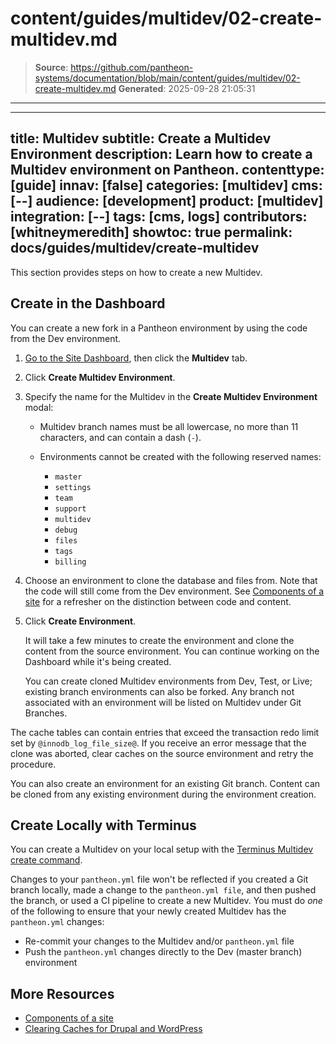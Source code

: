 # content/guides/multidev/02-create-multidev.md

> **Source**: https://github.com/pantheon-systems/documentation/blob/main/content/guides/multidev/02-create-multidev.md
> **Generated**: 2025-09-28 21:05:31

---

---
title: Multidev
subtitle: Create a Multidev Environment
description: Learn how to create a Multidev environment on Pantheon.
contenttype: [guide]
innav: [false]
categories: [multidev]
cms: [--]
audience: [development]
product: [multidev]
integration: [--]
tags: [cms, logs]
contributors: [whitneymeredith]
showtoc: true
permalink: docs/guides/multidev/create-multidev
---

This section provides steps on how to create a new Multidev.

<Wistia src="5fncfu9ygh" />

## Create in the Dashboard

You can create a new fork in a Pantheon environment by using the code from the Dev environment.

1. [Go to the Site Dashboard](/guides/account-mgmt/workspace-sites-teams/sites#site-dashboard), then click the **Multidev** tab.

1. Click **Create Multidev Environment**.

1. Specify the name for the Multidev in the **Create Multidev Environment** modal:

   - Multidev branch names must be all lowercase, no more than 11 characters, and can contain a dash (`-`).

   - Environments cannot be created with the following reserved names:

      - `master`
      - `settings`
      - `team`
      - `support`
      - `multidev`
      - `debug`
      - `files`
      - `tags`
      - `billing`

1. Choose an environment to clone the database and files from. Note that the code will still come from the Dev environment. See [Components of a site](/pantheon-workflow#components-of-a-site) for a refresher on the distinction between code and content.

1. Click **Create Environment**.

   It will take a few minutes to create the environment and clone the content from the source environment. You can continue working on the Dashboard while it's being created.

   You can create cloned Multidev environments from Dev, Test, or Live; existing branch environments can also be forked. Any branch not associated with an environment will be listed on Multidev under Git Branches.

<Alert title="Note" type="info">

The cache tables can contain entries that exceed the transaction redo limit set by `@innodb_log_file_size@`. If you receive an error message that the clone was aborted, clear caches on the source environment and retry the procedure.

</Alert>

You can also create an environment for an existing Git branch. Content can be cloned from any existing environment during the environment creation.

## Create Locally with Terminus

You can create a Multidev on your local setup with the [Terminus Multidev create command](/terminus/commands/multidev-create).

<Alert title="Note"  type="info" >

Changes to your `pantheon.yml` file won't be reflected if you created a Git branch locally, made a change to the `pantheon.yml file`, and then pushed the branch, or used a CI pipeline to create a new Multidev.
You must do *one* of the following to ensure that your newly created Multidev has the `pantheon.yml` changes:
- Re-commit your changes to the Multidev and/or `pantheon.yml` file
- Push the `pantheon.yml` changes directly to the Dev (master branch) environment

</Alert>

## More Resources

- [Components of a site](/pantheon-workflow#components-of-a-site)
- [Clearing Caches for Drupal and WordPress](/clear-caches)
